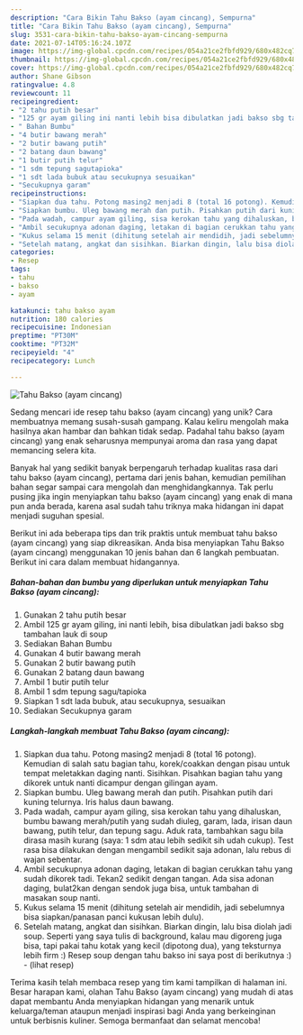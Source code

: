 ```yaml
---
description: "Cara Bikin Tahu Bakso (ayam cincang), Sempurna"
title: "Cara Bikin Tahu Bakso (ayam cincang), Sempurna"
slug: 3531-cara-bikin-tahu-bakso-ayam-cincang-sempurna
date: 2021-07-14T05:16:24.107Z
image: https://img-global.cpcdn.com/recipes/054a21ce2fbfd929/680x482cq70/tahu-bakso-ayam-cincang-foto-resep-utama.jpg
thumbnail: https://img-global.cpcdn.com/recipes/054a21ce2fbfd929/680x482cq70/tahu-bakso-ayam-cincang-foto-resep-utama.jpg
cover: https://img-global.cpcdn.com/recipes/054a21ce2fbfd929/680x482cq70/tahu-bakso-ayam-cincang-foto-resep-utama.jpg
author: Shane Gibson
ratingvalue: 4.8
reviewcount: 11
recipeingredient:
- "2 tahu putih besar"
- "125 gr ayam giling ini nanti lebih bisa dibulatkan jadi bakso sbg tambahan lauk di soup"
- " Bahan Bumbu"
- "4 butir bawang merah"
- "2 butir bawang putih"
- "2 batang daun bawang"
- "1 butir putih telur"
- "1 sdm tepung sagutapioka"
- "1 sdt lada bubuk atau secukupnya sesuaikan"
- "Secukupnya garam"
recipeinstructions:
- "Siapkan dua tahu. Potong masing2 menjadi 8 (total 16 potong). Kemudian di salah satu bagian tahu, korek/coakkan dengan pisau untuk tempat meletakkan daging nanti. Sisihkan. Pisahkan bagian tahu yang dikorek untuk nanti dicampur dengan gilingan ayam."
- "Siapkan bumbu. Uleg bawang merah dan putih. Pisahkan putih dari kuning telurnya. Iris halus daun bawang."
- "Pada wadah, campur ayam giling, sisa kerokan tahu yang dihaluskan, bumbu bawang merah/putih yang sudah diuleg, garam, lada, irisan daun bawang, putih telur, dan tepung sagu. Aduk rata, tambahkan sagu bila dirasa masih kurang (saya: 1 sdm atau lebih sedikit sih udah cukup). Test rasa bisa dilakukan dengan mengambil sedikit saja adonan, lalu rebus di wajan sebentar."
- "Ambil secukupnya adonan daging, letakan di bagian cerukkan tahu yang sudah dikorek tadi. Tekan2 sedikit dengan tangan. Ada sisa adonan daging, bulat2kan dengan sendok juga bisa, untuk tambahan di masakan soup nanti."
- "Kukus selama 15 menit (dihitung setelah air mendidih, jadi sebelumnya bisa siapkan/panasan panci kukusan lebih dulu)."
- "Setelah matang, angkat dan sisihkan. Biarkan dingin, lalu bisa diolah jadi soup. Seperti yang saya tulis di background, kalau mau digoreng juga bisa, tapi pakai tahu kotak yang kecil (dipotong dua), yang teksturnya lebih firm :) Resep soup dengan tahu bakso ini saya post di berikutnya :)           (lihat resep)"
categories:
- Resep
tags:
- tahu
- bakso
- ayam

katakunci: tahu bakso ayam 
nutrition: 180 calories
recipecuisine: Indonesian
preptime: "PT30M"
cooktime: "PT32M"
recipeyield: "4"
recipecategory: Lunch

---
```



![Tahu Bakso (ayam cincang)](https://img-global.cpcdn.com/recipes/054a21ce2fbfd929/680x482cq70/tahu-bakso-ayam-cincang-foto-resep-utama.jpg)

Sedang mencari ide resep tahu bakso (ayam cincang) yang unik? Cara membuatnya memang susah-susah gampang. Kalau keliru mengolah maka hasilnya akan hambar dan bahkan tidak sedap. Padahal tahu bakso (ayam cincang) yang enak seharusnya mempunyai aroma dan rasa yang dapat memancing selera kita.



Banyak hal yang sedikit banyak berpengaruh terhadap kualitas rasa dari tahu bakso (ayam cincang), pertama dari jenis bahan, kemudian pemilihan bahan segar sampai cara mengolah dan menghidangkannya. Tak perlu pusing jika ingin menyiapkan tahu bakso (ayam cincang) yang enak di mana pun anda berada, karena asal sudah tahu triknya maka hidangan ini dapat menjadi suguhan spesial.


Berikut ini ada beberapa tips dan trik praktis untuk membuat tahu bakso (ayam cincang) yang siap dikreasikan. Anda bisa menyiapkan Tahu Bakso (ayam cincang) menggunakan 10 jenis bahan dan 6 langkah pembuatan. Berikut ini cara dalam membuat hidangannya.

<!--inarticleads1-->

##### Bahan-bahan dan bumbu yang diperlukan untuk menyiapkan Tahu Bakso (ayam cincang):

1. Gunakan 2 tahu putih besar
1. Ambil 125 gr ayam giling, ini nanti lebih, bisa dibulatkan jadi bakso sbg tambahan lauk di soup
1. Sediakan  Bahan Bumbu
1. Gunakan 4 butir bawang merah
1. Gunakan 2 butir bawang putih
1. Gunakan 2 batang daun bawang
1. Ambil 1 butir putih telur
1. Ambil 1 sdm tepung sagu/tapioka
1. Siapkan 1 sdt lada bubuk, atau secukupnya, sesuaikan
1. Sediakan Secukupnya garam




<!--inarticleads2-->

##### Langkah-langkah membuat Tahu Bakso (ayam cincang):

1. Siapkan dua tahu. Potong masing2 menjadi 8 (total 16 potong). Kemudian di salah satu bagian tahu, korek/coakkan dengan pisau untuk tempat meletakkan daging nanti. Sisihkan. Pisahkan bagian tahu yang dikorek untuk nanti dicampur dengan gilingan ayam.
1. Siapkan bumbu. Uleg bawang merah dan putih. Pisahkan putih dari kuning telurnya. Iris halus daun bawang.
1. Pada wadah, campur ayam giling, sisa kerokan tahu yang dihaluskan, bumbu bawang merah/putih yang sudah diuleg, garam, lada, irisan daun bawang, putih telur, dan tepung sagu. Aduk rata, tambahkan sagu bila dirasa masih kurang (saya: 1 sdm atau lebih sedikit sih udah cukup). Test rasa bisa dilakukan dengan mengambil sedikit saja adonan, lalu rebus di wajan sebentar.
1. Ambil secukupnya adonan daging, letakan di bagian cerukkan tahu yang sudah dikorek tadi. Tekan2 sedikit dengan tangan. Ada sisa adonan daging, bulat2kan dengan sendok juga bisa, untuk tambahan di masakan soup nanti.
1. Kukus selama 15 menit (dihitung setelah air mendidih, jadi sebelumnya bisa siapkan/panasan panci kukusan lebih dulu).
1. Setelah matang, angkat dan sisihkan. Biarkan dingin, lalu bisa diolah jadi soup. Seperti yang saya tulis di background, kalau mau digoreng juga bisa, tapi pakai tahu kotak yang kecil (dipotong dua), yang teksturnya lebih firm :) Resep soup dengan tahu bakso ini saya post di berikutnya :) -           (lihat resep)




Terima kasih telah membaca resep yang tim kami tampilkan di halaman ini. Besar harapan kami, olahan Tahu Bakso (ayam cincang) yang mudah di atas dapat membantu Anda menyiapkan hidangan yang menarik untuk keluarga/teman ataupun menjadi inspirasi bagi Anda yang berkeinginan untuk berbisnis kuliner. Semoga bermanfaat dan selamat mencoba!
